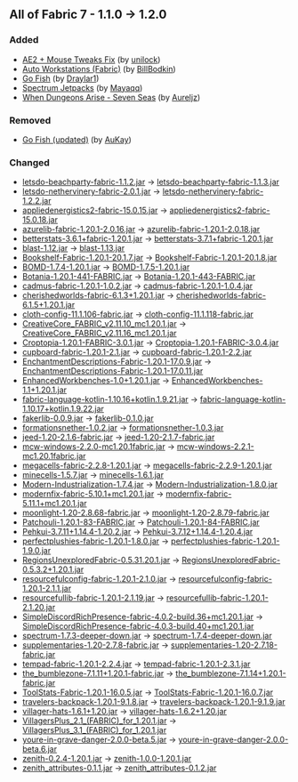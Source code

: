 ## All of Fabric 7 - 1.1.0 -> 1.2.0

### Added

  * [AE2 + Mouse Tweaks Fix](https://www.curseforge.com/minecraft/mc-mods/ae2-mousetweaks-fix) (by [unilock](https://www.curseforge.com/members/unilock/projects))
  * [Auto Workstations (Fabric)](https://www.curseforge.com/minecraft/mc-mods/auto-workstations-fabric) (by [BillBodkin](https://www.curseforge.com/members/BillBodkin/projects))
  * [Go Fish](https://www.curseforge.com/minecraft/mc-mods/go-fish) (by [Draylar1](https://www.curseforge.com/members/Draylar1/projects))
  * [Spectrum Jetpacks](https://www.curseforge.com/minecraft/mc-mods/spectrum-jetpacks) (by [Mayaqq](https://www.curseforge.com/members/Mayaqq/projects))
  * [When Dungeons Arise - Seven Seas](https://www.curseforge.com/minecraft/mc-mods/when-dungeons-arise-seven-seas) (by [Aureljz](https://www.curseforge.com/members/Aureljz/projects))

### Removed

  * [Go Fish (updated)](https://www.curseforge.com/minecraft/mc-mods/go-fish-updated) (by [AuKay](https://www.curseforge.com/members/AuKay/projects))

### Changed

  * [letsdo-beachparty-fabric-1.1.2.jar](https://www.curseforge.com/minecraft/mc-mods/beachparty/files/4696068) -> [letsdo-beachparty-fabric-1.1.3.jar](https://www.curseforge.com/minecraft/mc-mods/beachparty/files/4984447)
  * [letsdo-nethervinery-fabric-2.0.1.jar](https://www.curseforge.com/minecraft/mc-mods/lets-do-nethervinery/files/4837835) -> [letsdo-nethervinery-fabric-1.2.2.jar](https://www.curseforge.com/minecraft/mc-mods/lets-do-nethervinery/files/4983169)
  * [appliedenergistics2-fabric-15.0.15.jar](https://www.curseforge.com/minecraft/mc-mods/applied-energistics-2/files/4857859) -> [appliedenergistics2-fabric-15.0.18.jar](https://www.curseforge.com/minecraft/mc-mods/applied-energistics-2/files/4997777)
  * [azurelib-fabric-1.20.1-2.0.16.jar](https://www.curseforge.com/minecraft/mc-mods/azurelib/files/4931006) -> [azurelib-fabric-1.20.1-2.0.18.jar](https://www.curseforge.com/minecraft/mc-mods/azurelib/files/4978793)
  * [betterstats-3.6.1+fabric-1.20.1.jar](https://www.curseforge.com/minecraft/mc-mods/better-stats/files/4959076) -> [betterstats-3.7.1+fabric-1.20.1.jar](https://www.curseforge.com/minecraft/mc-mods/better-stats/files/4985609)
  * [blast-1.12.jar](https://www.curseforge.com/minecraft/mc-mods/blast/files/4816835) -> [blast-1.13.jar](https://www.curseforge.com/minecraft/mc-mods/blast/files/4999339)
  * [Bookshelf-Fabric-1.20.1-20.1.7.jar](https://www.curseforge.com/minecraft/mc-mods/bookshelf/files/4958301) -> [Bookshelf-Fabric-1.20.1-20.1.8.jar](https://www.curseforge.com/minecraft/mc-mods/bookshelf/files/4975281)
  * [BOMD-1.7.4-1.20.1.jar](https://www.curseforge.com/minecraft/mc-mods/bosses-of-mass-destruction/files/4921563) -> [BOMD-1.7.5-1.20.1.jar](https://www.curseforge.com/minecraft/mc-mods/bosses-of-mass-destruction/files/4993305)
  * [Botania-1.20.1-441-FABRIC.jar](https://www.curseforge.com/minecraft/mc-mods/botania-fabric/files/4900326) -> [Botania-1.20.1-443-FABRIC.jar](https://www.curseforge.com/minecraft/mc-mods/botania-fabric/files/5002306)
  * [cadmus-fabric-1.20.1-1.0.2.jar](https://www.curseforge.com/minecraft/mc-mods/cadmus/files/4718414) -> [cadmus-fabric-1.20.1-1.0.4.jar](https://www.curseforge.com/minecraft/mc-mods/cadmus/files/4991172)
  * [cherishedworlds-fabric-6.1.3+1.20.1.jar](https://www.curseforge.com/minecraft/mc-mods/cherished-worlds/files/4818712) -> [cherishedworlds-fabric-6.1.5+1.20.1.jar](https://www.curseforge.com/minecraft/mc-mods/cherished-worlds/files/4962495)
  * [cloth-config-11.1.106-fabric.jar](https://www.curseforge.com/minecraft/mc-mods/cloth-config/files/4633442) -> [cloth-config-11.1.118-fabric.jar](https://www.curseforge.com/minecraft/mc-mods/cloth-config/files/4973440)
  * [CreativeCore_FABRIC_v2.11.10_mc1.20.1.jar](https://www.curseforge.com/minecraft/mc-mods/creativecore/files/4875385) -> [CreativeCore_FABRIC_v2.11.16_mc1.20.1.jar](https://www.curseforge.com/minecraft/mc-mods/creativecore/files/4986471)
  * [Croptopia-1.20.1-FABRIC-3.0.1.jar](https://www.curseforge.com/minecraft/mc-mods/croptopia/files/4950133) -> [Croptopia-1.20.1-FABRIC-3.0.4.jar](https://www.curseforge.com/minecraft/mc-mods/croptopia/files/4997461)
  * [cupboard-fabric-1.20.1-2.1.jar](https://www.curseforge.com/minecraft/mc-mods/cupboard/files/4795343) -> [cupboard-fabric-1.20.1-2.2.jar](https://www.curseforge.com/minecraft/mc-mods/cupboard/files/4979374)
  * [EnchantmentDescriptions-Fabric-1.20.1-17.0.9.jar](https://www.curseforge.com/minecraft/mc-mods/enchantment-descriptions/files/4911102) -> [EnchantmentDescriptions-Fabric-1.20.1-17.0.11.jar](https://www.curseforge.com/minecraft/mc-mods/enchantment-descriptions/files/4975191)
  * [EnhancedWorkbenches-1.0+1.20.1.jar](https://www.curseforge.com/minecraft/mc-mods/enhanced-workbenches/files/4660323) -> [EnhancedWorkbenches-1.1+1.20.1.jar](https://www.curseforge.com/minecraft/mc-mods/enhanced-workbenches/files/4983863)
  * [fabric-language-kotlin-1.10.16+kotlin.1.9.21.jar](https://www.curseforge.com/minecraft/mc-mods/fabric-language-kotlin/files/4916715) -> [fabric-language-kotlin-1.10.17+kotlin.1.9.22.jar](https://www.curseforge.com/minecraft/mc-mods/fabric-language-kotlin/files/4975630)
  * [fakerlib-0.0.9.jar](https://www.curseforge.com/minecraft/mc-mods/fakerlib/files/4853710) -> [fakerlib-0.1.0.jar](https://www.curseforge.com/minecraft/mc-mods/fakerlib/files/4995507)
  * [formationsnether-1.0.2.jar](https://www.curseforge.com/minecraft/mc-mods/formations-nether/files/4809801) -> [formationsnether-1.0.3.jar](https://www.curseforge.com/minecraft/mc-mods/formations-nether/files/4987665)
  * [jeed-1.20-2.1.6-fabric.jar](https://www.curseforge.com/minecraft/mc-mods/just-enough-effect-descriptions-jeed/files/4863207) -> [jeed-1.20-2.1.7-fabric.jar](https://www.curseforge.com/minecraft/mc-mods/just-enough-effect-descriptions-jeed/files/4978811)
  * [mcw-windows-2.2.0-mc1.20.1fabric.jar](https://www.curseforge.com/minecraft/mc-mods/macaws-windows/files/4750644) -> [mcw-windows-2.2.1-mc1.20.1fabric.jar](https://www.curseforge.com/minecraft/mc-mods/macaws-windows/files/4961115)
  * [megacells-fabric-2.2.8-1.20.1.jar](https://www.curseforge.com/minecraft/mc-mods/mega-cells/files/4958561) -> [megacells-fabric-2.2.9-1.20.1.jar](https://www.curseforge.com/minecraft/mc-mods/mega-cells/files/4967516)
  * [minecells-1.5.7.jar](https://www.curseforge.com/minecraft/mc-mods/minecells/files/4781675) -> [minecells-1.6.1.jar](https://www.curseforge.com/minecraft/mc-mods/minecells/files/4997123)
  * [Modern-Industrialization-1.7.4.jar](https://www.curseforge.com/minecraft/mc-mods/modern-industrialization/files/4775647) -> [Modern-Industrialization-1.8.0.jar](https://www.curseforge.com/minecraft/mc-mods/modern-industrialization/files/4963235)
  * [modernfix-fabric-5.10.1+mc1.20.1.jar](https://www.curseforge.com/minecraft/mc-mods/modernfix/files/4949411) -> [modernfix-fabric-5.11.1+mc1.20.1.jar](https://www.curseforge.com/minecraft/mc-mods/modernfix/files/4980928)
  * [moonlight-1.20-2.8.68-fabric.jar](https://www.curseforge.com/minecraft/mc-mods/selene/files/4918100) -> [moonlight-1.20-2.8.79-fabric.jar](https://www.curseforge.com/minecraft/mc-mods/selene/files/5000806)
  * [Patchouli-1.20.1-83-FABRIC.jar](https://www.curseforge.com/minecraft/mc-mods/patchouli-fabric/files/4892161) -> [Patchouli-1.20.1-84-FABRIC.jar](https://www.curseforge.com/minecraft/mc-mods/patchouli-fabric/files/4966124)
  * [Pehkui-3.7.11+1.14.4-1.20.2.jar](https://www.curseforge.com/minecraft/mc-mods/pehkui/files/4823714) -> [Pehkui-3.7.12+1.14.4-1.20.4.jar](https://www.curseforge.com/minecraft/mc-mods/pehkui/files/4974838)
  * [perfectplushies-fabric-1.20.1-1.8.0.jar](https://www.curseforge.com/minecraft/mc-mods/perfect-plushies/files/4840030) -> [perfectplushies-fabric-1.20.1-1.9.0.jar](https://www.curseforge.com/minecraft/mc-mods/perfect-plushies/files/4985767)
  * [RegionsUnexploredFabric-0.5.31.20.1.jar](https://www.curseforge.com/minecraft/mc-mods/regions-unexplored/files/4779413) -> [RegionsUnexploredFabric-0.5.3.2+1.20.1.jar](https://www.curseforge.com/minecraft/mc-mods/regions-unexplored/files/4968690)
  * [resourcefulconfig-fabric-1.20.1-2.1.0.jar](https://www.curseforge.com/minecraft/mc-mods/resourceful-config/files/4683093) -> [resourcefulconfig-fabric-1.20.1-2.1.1.jar](https://www.curseforge.com/minecraft/mc-mods/resourceful-config/files/5001773)
  * [resourcefullib-fabric-1.20.1-2.1.19.jar](https://www.curseforge.com/minecraft/mc-mods/resourceful-lib/files/4927083) -> [resourcefullib-fabric-1.20.1-2.1.20.jar](https://www.curseforge.com/minecraft/mc-mods/resourceful-lib/files/4973824)
  * [SimpleDiscordRichPresence-fabric-4.0.2-build.36+mc1.20.1.jar](https://www.curseforge.com/minecraft/mc-mods/simple-discord-rich-presence/files/4777683) -> [SimpleDiscordRichPresence-fabric-4.0.3-build.40+mc1.20.1.jar](https://www.curseforge.com/minecraft/mc-mods/simple-discord-rich-presence/files/4964549)
  * [spectrum-1.7.3-deeper-down.jar](https://www.curseforge.com/minecraft/mc-mods/spectrum/files/4956157) -> [spectrum-1.7.4-deeper-down.jar](https://www.curseforge.com/minecraft/mc-mods/spectrum/files/4984160)
  * [supplementaries-1.20-2.7.8-fabric.jar](https://www.curseforge.com/minecraft/mc-mods/supplementaries/files/4957998) -> [supplementaries-1.20-2.7.18-fabric.jar](https://www.curseforge.com/minecraft/mc-mods/supplementaries/files/5001846)
  * [tempad-fabric-1.20.1-2.2.4.jar](https://www.curseforge.com/minecraft/mc-mods/tempad/files/4935059) -> [tempad-fabric-1.20.1-2.3.1.jar](https://www.curseforge.com/minecraft/mc-mods/tempad/files/4972958)
  * [the_bumblezone-7.1.11+1.20.1-fabric.jar](https://www.curseforge.com/minecraft/mc-mods/the-bumblezone-fabric/files/4958597) -> [the_bumblezone-7.1.14+1.20.1-fabric.jar](https://www.curseforge.com/minecraft/mc-mods/the-bumblezone-fabric/files/4992399)
  * [ToolStats-Fabric-1.20.1-16.0.5.jar](https://www.curseforge.com/minecraft/mc-mods/tool-stats/files/4957612) -> [ToolStats-Fabric-1.20.1-16.0.7.jar](https://www.curseforge.com/minecraft/mc-mods/tool-stats/files/4974997)
  * [travelers-backpack-1.20.1-9.1.8.jar](https://www.curseforge.com/minecraft/mc-mods/travelers-backpack-fabric/files/4836270) -> [travelers-backpack-1.20.1-9.1.9.jar](https://www.curseforge.com/minecraft/mc-mods/travelers-backpack-fabric/files/4989864)
  * [villager-hats-1.6.1+1.20.jar](https://www.curseforge.com/minecraft/mc-mods/villager-hats-mod/files/4621384) -> [villager-hats-1.6.2+1.20.jar](https://www.curseforge.com/minecraft/mc-mods/villager-hats-mod/files/4961271)
  * [VillagersPlus_2.1_(FABRIC)_for_1.20.1.jar](https://www.curseforge.com/minecraft/mc-mods/villagersplus-fabric/files/4706649) -> [VillagersPlus_3.1_(FABRIC)_for_1.20.1.jar](https://www.curseforge.com/minecraft/mc-mods/villagersplus-fabric/files/4996993)
  * [youre-in-grave-danger-2.0.0-beta.5.jar](https://www.curseforge.com/minecraft/mc-mods/youre-in-grave-danger/files/4923755) -> [youre-in-grave-danger-2.0.0-beta.6.jar](https://www.curseforge.com/minecraft/mc-mods/youre-in-grave-danger/files/4963454)
  * [zenith-0.2.4-1.20.1.jar](https://www.curseforge.com/minecraft/mc-mods/zenith/files/4924295) -> [zenith-1.0.0-1.20.1.jar](https://www.curseforge.com/minecraft/mc-mods/zenith/files/4995521)
  * [zenith_attributes-0.1.1.jar](https://www.curseforge.com/minecraft/mc-mods/zenith-attributes/files/4909619) -> [zenith_attributes-0.1.2.jar](https://www.curseforge.com/minecraft/mc-mods/zenith-attributes/files/4995510)

